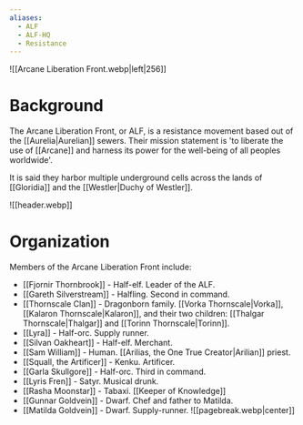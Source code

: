 ```yaml
---
aliases:
  - ALF
  - ALF-HQ
  - Resistance
---
```


![[Arcane Liberation Front.webp|left|256]]
# Background
The Arcane Liberation Front, or ALF, is a resistance movement based out of the [[Aurelia|Aurelian]] sewers. Their mission statement is 'to liberate the use of [[Arcane]] and harness its power for the well-being of all peoples worldwide'.

It is said they harbor multiple underground cells across the lands of [[Gloridia]] and the [[Westler|Duchy of Westler]].

![[header.webp]]
# Organization
Members of the Arcane Liberation Front include:
- [[Fjornir Thornbrook]] - Half-elf. Leader of the ALF.
- [[Gareth Silverstream]] - Halfling. Second in command.
- [[Thornscale Clan]] - Dragonborn family. [[Vorka Thornscale|Vorka]], [[Kalaron Thornscale|Kalaron]], and their two children: [[Thalgar Thornscale|Thalgar]] and [[Torinn Thornscale|Torinn]].
- [[Lyra]] - Half-orc. Supply runner.
- [[Silvan Oakheart]] - Half-elf. Merchant.
- [[Sam William]] - Human. [[Arilias, the One True Creator|Arilian]] priest.
- [[Squall, the Artificer]] - Kenku. Artificer.
- [[Garla Skullgore]] - Half-orc. Third in command.
- [[Lyris Fren]] - Satyr. Musical drunk.
- [[Rasha Moonstar]] - Tabaxi. [[Keeper of Knowledge]]
- [[Gunnar Goldvein]] - Dwarf. Chef and father to Matilda.
- [[Matilda Goldvein]] - Dwarf. Supply-runner.
![[pagebreak.webp|center]]